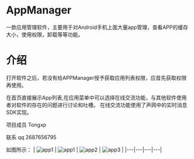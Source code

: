 # AppManager
一款应用管理软件，主要用于对Android手机上面大量app管理，查看APP的缓存大小，使用权限，卸载等等功能。

# 介绍
打开软件之后，若没有给APPManager授予获取应用列表权限，应首先获取权限再使用。

在首页直接展示App列表,在应用菜单中可以选择在线交流功能，与其他软件使用者对软件的存在的问题进行讨论和吐槽。
在线交流功能使用了声网中的实时消息SDK实现。

项目成员
Tongxp

联系
qq 2687656795

如图所示：
| ![app1](http://cdn.suchuankeji.top/app1.jpg)  | ![app1](http://cdn.suchuankeji.top/app2.jpg)  | ![app2](http://cdn.suchuankeji.top/app3.jpg)  | ![app3](http://cdn.suchuankeji.top/app4.jpg)  |
|---|---|---|---|

